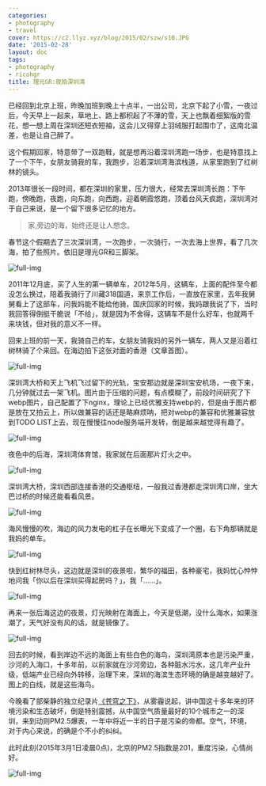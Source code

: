 ```yaml
---
categories:
- photography
- travel
cover: https://c2.llyz.xyz/blog/2015/02/szw/s10.JPG
date: '2015-02-28'
layout: doc
tags:
- photography
- ricohgr
title: 理光GR:夜拍深圳湾
---
```


已经回到北京上班，昨晚加班到晚上十点半，一出公司，北京下起了小雪，一夜过后，今天早上一起来，草地上、路上都积起了不薄的雪，天上也飘着细絮版的雪花，想一想上周在深圳还短衣短袖，这会儿又得穿上羽绒服打起围巾了，这南北温差，也是让自己醉了。

这个假期回家，特意带了一双跑鞋，就是想再沿着深圳湾跑一场步，也是特意找上了一个下午，女朋友骑我的车，我跑步，沿着深圳湾海滨栈道，从家里跑到了红树林的镜头。

2013年很长一段时间，都在深圳的家里，压力很大，经常去深圳湾长跑：下午跑，傍晚跑，夜跑，向东跑，向西跑，迎着朝霞悠跑，顶着台风天疯跑，深圳湾对于自己来说，是一个留下很多记忆的地方。

> 家,旁边的海，始终还是让人想念。

春节这个假期去了三次深圳湾，一次跑步，一次骑行，一次去海上世界，看了几次海，拍了些照片。依旧是理光GR和三脚架。

![full-img](https://c2.llyz.xyz/blog/2015/02/szw/s10.JPG)

2011年12月底，买了人生的第一辆单车，2012年5月，这辆车，上面的配件至今都没怎么换过，陪着我骑行了川藏318国道，来京工作后，一直放在家里，去年我舅舅看上了这部车，问我妈能不能给他骑，国庆回家的时候，我妈跟我说了下，当时我回答得倒挺干脆说「不给」，就是因为不舍得，这辆车不是什么好车，也就两千来块钱，但对我的意义不一样。

回来上班的前一天，我骑自己的车，女朋友骑我妈的另外一辆车，两人又是沿着红树林骑了个来回。在海边拍下这张对面的香港（文章首图）。

![full-img](https://c2.llyz.xyz/blog/2015/02/szw/s4.JPG)

深圳湾大桥和天上飞机飞过留下的光轨，宝安那边就是深圳宝安机场，一夜下来，几分钟就过去一架飞机。图片由于压缩的问题，有点模糊了，前段时间研究了下webp图片，自己配置了下nginx，理论上已经优雅支持webp的，但是由于图片都是放在又拍云上，所以做兼容的话还是略麻烦呐，把对webp的兼容和优雅兼容放到TODO LIST上去，现在慢慢往node服务端开发转，倒是越来越觉得有趣了。

![full-img](https://c2.llyz.xyz/blog/2015/02/szw/s6.JPG)

夜色中的后海，深圳湾体育馆，我家就在后面那片灯火之中。

![full-img](https://c2.llyz.xyz/blog/2015/02/szw/s1.JPG)

深圳湾大桥，深圳西部连接香港的交通枢纽，一般我过香港都走深圳湾口岸，坐大巴过桥的时候还能看看风景。

![full-img](https://c2.llyz.xyz/blog/2015/02/szw/s5.JPG)

海风慢慢的吹，海边的风力发电的杠子在长曝光下变成了一个圈，右下角那辆就是我妈的单车。

![full-img](https://c2.llyz.xyz/blog/2015/02/szw/s2.JPG)

快到红树林尽头，这边就是深圳的夜景啦，繁华的福田，各种豪宅，我妈忧心忡忡地问我「你以后在深圳买得起房吗？」，我「……」。

![full-img](https://c2.llyz.xyz/blog/2015/02/szw/s7.JPG)

再来一张后海这边的夜景，灯光映射在海面上，今天是低潮，没什么海水，如果涨潮了，天气好没有风的话，就是镜像了。

![full-img](https://c2.llyz.xyz/blog/2015/02/szw/s9.JPG)

回去的时候，看到岸边不远的海面上有些白色的海鸟，深圳湾原本也是污染严重，沙河的入海口，十多年前，以前家就在沙河旁边，各种脏水污水，这几年产业升级，低端产业已经向外转移，治理下来，深圳的海滨生态环境的确是越变越好了。图上的白线，就是这些海鸟。

今晚看了部柴静的独立纪录片[《苍穹之下》](https://weibo.com/3169959511/C6mqEzMiT)，从雾霾说起，讲中国这十多年来的环境污染和生态破坏，倒是特别震撼，从中国空气质量最好的10个城市之一的深圳，来到动则PM2.5爆表，一年中将近一半的日子是污染的帝都。空气，环境，对于内心来说，的确是个不小的纠纠。

此时此刻(2015年3月1日凌晨0点)，北京的PM2.5指数是201，重度污染，心情尚好。

![full-img](https://c2.llyz.xyz/blog/2015/02/szw/chaijing.jpg)
